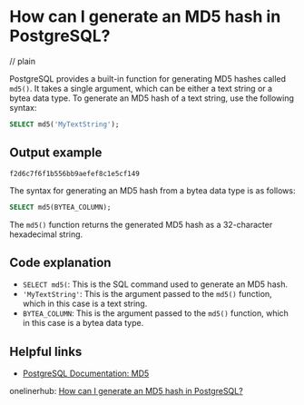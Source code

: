 # How can I generate an MD5 hash in PostgreSQL?
// plain

PostgreSQL provides a built-in function for generating MD5 hashes called `md5()`. It takes a single argument, which can be either a text string or a bytea data type. To generate an MD5 hash of a text string, use the following syntax:

```SQL
SELECT md5('MyTextString');
```

## Output example

```
f2d6c7f6f1b556bb9aefef8c1e5cf149
```

The syntax for generating an MD5 hash from a bytea data type is as follows:

```SQL
SELECT md5(BYTEA_COLUMN);
```

The `md5()` function returns the generated MD5 hash as a 32-character hexadecimal string.

## Code explanation


- `SELECT md5(`: This is the SQL command used to generate an MD5 hash.
- `'MyTextString'`: This is the argument passed to the `md5()` function, which in this case is a text string.
- `BYTEA_COLUMN`: This is the argument passed to the `md5()` function, which in this case is a bytea data type.

## Helpful links

- [PostgreSQL Documentation: MD5](https://www.postgresql.org/docs/9.6/functions-string.html#FUNCTIONS-STRING-SQL-MD5)

onelinerhub: [How can I generate an MD5 hash in PostgreSQL?](https://onelinerhub.com/postgresql/how-can-i-generate-an-md--hash-in-postgresql)